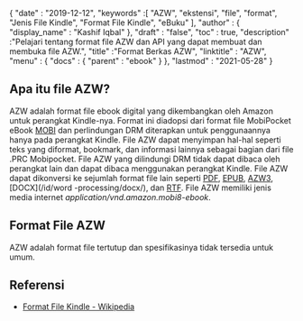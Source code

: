 {
  "date" : "2019-12-12",
  "keywords" :[ "AZW", "ekstensi", "file", "format", "Jenis File Kindle", "Format File Kindle", "eBuku" ],
  "author" : {
    "display_name" : "Kashif Iqbal"
},
  "draft" : "false",
  "toc" : true,
  "description" :"Pelajari tentang format file AZW dan API yang dapat membuat dan membuka file AZW.",
  "title" :"Format Berkas AZW",
  "linktitle" : "AZW",
  "menu" : {
    "docs" : {
      "parent" : "ebook"
}
},
  "lastmod" : "2021-05-28"
}

## Apa itu file AZW?

AZW adalah format file ebook digital yang dikembangkan oleh Amazon untuk perangkat Kindle-nya. Format ini diadopsi dari format file MobiPocket eBook [MOBI](/id/ebook/mobi/) dan perlindungan DRM diterapkan untuk penggunaannya hanya pada perangkat Kindle. File AZW dapat menyimpan hal-hal seperti teks yang diformat, bookmark, dan informasi lainnya sebagai bagian dari file .PRC Mobipocket. File AZW yang dilindungi DRM tidak dapat dibaca oleh perangkat lain dan dapat dibaca menggunakan perangkat Kindle. File AZW dapat dikonversi ke sejumlah format file lain seperti [PDF](/id/pdf/), [EPUB](/id/ebook/epub/), [AZW3](/id/ebook/azw3/), [DOCX](/id/word -processing/docx/), dan [RTF](/id/word-processing/rtf/). File AZW memiliki jenis media internet *application/vnd.amazon.mobi8-ebook*.

## Format File AZW

AZW adalah format file tertutup dan spesifikasinya tidak tersedia untuk umum.

## Referensi ##

* [Format File Kindle - Wikipedia](https://en.wikipedia.org/wiki/Kindle_File_Format)

